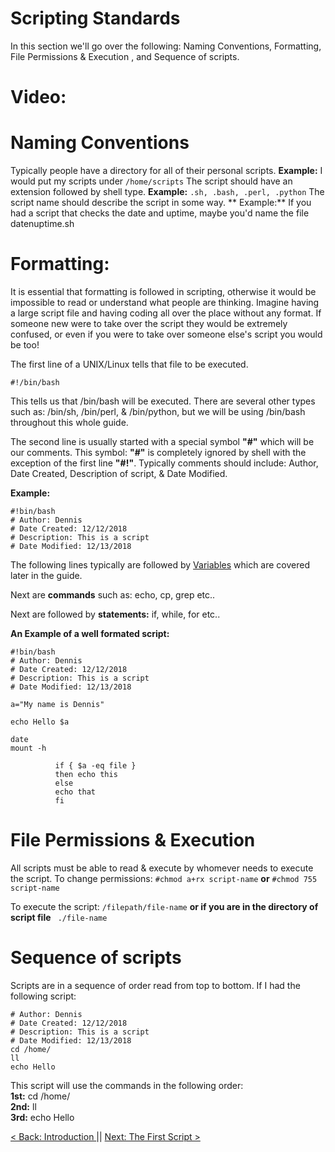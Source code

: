 # Scripting Standards
In this section we'll go over the following: Naming Conventions, Formatting, File Permissions & Execution , and Sequence of scripts.

# Video:

# Naming Conventions

Typically people have a directory for all of their personal scripts. **Example:** I would put my scripts under ```/home/scripts```
The script should have an extension followed by shell type. **Example:** ``` .sh, .bash, .perl, .python ```
The script name should describe the script in some way.  ** Example:** If you had a script that checks the date and uptime, maybe you'd name the file datenuptime.sh


# Formatting:
It is essential that formatting is followed in scripting, otherwise it would be impossible to read or understand what people are thinking. Imagine having a large script file and having coding all over the place without any format. If someone new were to take over the script they would be extremely confused, or even if you were to take over someone else's script you would be too!

The first line of a UNIX/Linux tells that file to be executed.
```
#!/bin/bash
```
This tells us that /bin/bash will be executed. There are several other types such as: /bin/sh, /bin/perl, & /bin/python, but we will be using /bin/bash throughout this whole guide.

The second line is usually started with a special symbol  **"#"** which will be our comments. This symbol: **"#"** is completely ignored by shell with the exception of the first line **"#!"**. Typically comments should include: Author, Date Created, Description of script, & Date Modified.

**Example:**
```
#!bin/bash
# Author: Dennis
# Date Created: 12/12/2018
# Description: This is a script
# Date Modified: 12/13/2018
```

The following lines typically are followed by [Variables](https://sxcdennis.github.io/basic-shell-scripting/Variables "Variables") which are covered later in the guide.

Next are **commands** such as: echo, cp, grep etc..

Next are followed by **statements:** if, while, for etc..

**An Example of a well formated script:**
```
#!bin/bash
# Author: Dennis
# Date Created: 12/12/2018
# Description: This is a script
# Date Modified: 12/13/2018

a="My name is Dennis"

echo Hello $a

date
mount -h

          if { $a -eq file }
          then echo this
          else
          echo that
          fi
```

# File Permissions & Execution
All scripts must be able to read & execute by whomever needs to execute the script.
To change permissions: ```#chmod a+rx script-name``` **or** ```#chmod 755 script-name```

To execute the script:   ```/filepath/file-name``` **or if you are in the directory of script file** ``` ./file-name```

# Sequence of scripts
Scripts are in a sequence of order read from top to bottom.
If I had the following script:
```
# Author: Dennis
# Date Created: 12/12/2018
# Description: This is a script
# Date Modified: 12/13/2018
cd /home/
ll
echo Hello
```

This script will use the commands in the following order: <br>
**1st:** cd /home/ <br>
**2nd:** ll <br>
**3rd:** echo Hello <br>



[ < Back: Introduction ](https://sxcdennis.github.io/basic-shell-scripting/) || [ Next: The First Script >](https://sxcdennis.github.io/basic-shell-scripting/The%20First%20Script "The First Script")
